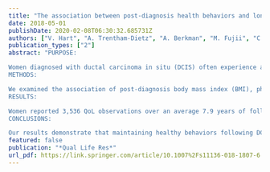 ```yaml
---
title: "The association between post-diagnosis health behaviors and long-term quality of life in survivors of ductal carcinoma in situ: a population-based longitudinal cohort study"
date: 2018-05-01
publishDate: 2020-02-08T06:30:32.685731Z
authors: ["V. Hart", "A. Trentham-Dietz", "A. Berkman", "M. Fujii", "C. Veal", "J. Hampton", "R. E. Gangnon", "P. A. Newcomb", "S. C. Gilchrist", "B. L. Sprague"]
publication_types: ["2"]
abstract: "PURPOSE:

Women diagnosed with ductal carcinoma in situ (DCIS) often experience adverse changes in health-related behaviors following diagnosis. The impact of health behaviors on long-term quality of life (QoL) in DCIS survivors has not been investigated.
METHODS:

We examined the association of post-diagnosis body mass index (BMI), physical activity, alcohol, and smoking with QoL among 1448 DCIS survivors aged 20-74 enrolled in the population-based Wisconsin in situ Cohort from 1997 to 2006. Health behaviors and QoL were self-reported during biennial post-diagnosis interviews. Physical and mental QoL were measured using the validated SF-36 questionnaire. Generalized linear regression was used to determine the association between behaviors and QoL with adjustment for confounders. Lagged behavior variables were used to predict QoL during follow-up and avoid reverse causation.
RESULTS:

Women reported 3,536 QoL observations over an average 7.9 years of follow-up. Women maintaining a healthy BMI had on average a significantly higher summary measure score of physical QoL than obese women (normal versus obese: β = 3.02; 2.18, 3.85). Physical QoL scores were also elevated among those who were physically active (5 + h/week vs. none: β = 1.96; 0.72, 3.20), those consuming at least seven drinks/week of alcohol (vs. none; β = 1.40; 0.39, 2.41), and nonsmokers (vs. current smokers: β = 1.80; 0.89, 2.71). Summary measures of mental QoL were significantly higher among women who were moderately physically active (up to 2 h/week vs. none: β = 1.11; 0.30, 1.92) and nonsmokers (vs. current smokers: β = 1.49;0.45, 2.53).
CONCLUSIONS:

Our results demonstrate that maintaining healthy behaviors following DCIS treatment is associated with modest improvements in long-term QoL. These results inform interventions aimed at promoting healthy behaviors and optimizing QoL in DCIS survivors."
featured: false
publication: "*Qual Life Res*"
url_pdf: https://link.springer.com/article/10.1007%2Fs11136-018-1807-6
---
```


